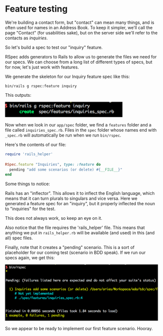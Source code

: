 # Feature testing

We're building a contact form, but "contact" can mean many things, and is often used for names in an Address Book. To keep it simpler, we'll call the page "Contact" (for usabilities sake), but on the server side we'll refer to the contacts as *inquiries*.

So let's build a spec to test our "inquiry" feature.

RSpec adds generators to Rails to allow us to generate the files we need for our specs. We can choose from a long list of different types of specs, but for now, let's just work with features.

We generate the skeleton for our Inquiry feature spec like this:

```
bin/rails g rspec:feature inquiry
```

This outputs:

![Generating a feature spec](/images/generate-feature-spec.png)

Now when we look in our `app/spec` folder, we find a `features` folder and a file called `inquiries_spec.rb`. Files in the `spec` folder whose names end with `_spec.rb` will automatically be run when we run `bin/rspec`.

Here's the contents of our file:

```ruby
require 'rails_helper'

RSpec.feature "Inquiries", type: :feature do
  pending "add some scenarios (or delete) #{__FILE__}"
end
```

Some things to notice:

Rails has an "inflector". This allows it to inflect the English language, which means that it can turn plurals to singulars and vice versa. Here we generated a feature spec for an "inquiry", but it properly inflected the noun to "inquiries" for the test.

This does not always work, so keep an eye on it.

Also notice that the file requires the 'rails_helper' file. This means that anything we put in `rails_helper.rb` will be available (and used) in this (and all) spec files.

Finally, note that it creates a "pending" scenario. This is a sort of placeholder for our coming test (scenario in BDD speak). If we run our specs again, we get this:

![Pending inquiries scenario](/images/pending-inquiries-scenario.png)

So we appear to be ready to implement our first feature scenario. Hooray.
